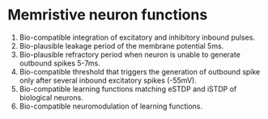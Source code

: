 # Memristive neuron functions

  1. Bio-compatible integration of excitatory and inhibitory inbound pulses.
  1. Bio-plausible leakage period of the membrane potential 5ms.
  1. Bio-plausible refractory period when neuron is unable to generate outbound spikes 5-7ms.
  1. Bio-compatible threshold that triggers the generation of outbound spike only after several inbound excitatory spikes (-55mV).
  1. Bio-compatible learning functions matching eSTDP and iSTDP of biological neurons.
  1. Bio-compatible neuromodulation of learning functions.


